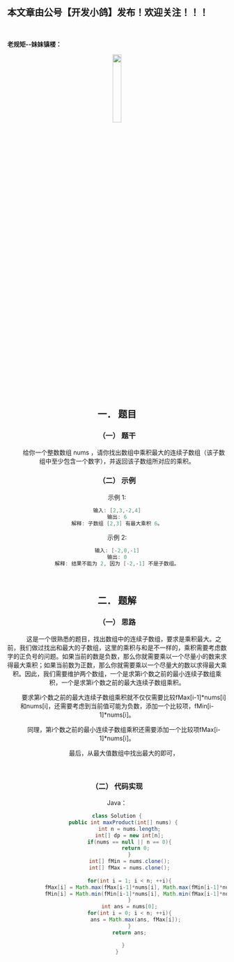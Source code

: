 ﻿## 本文章由公号【开发小鸽】发布！欢迎关注！！！
<br>

**老规矩--妹妹镇楼：**
<center>
<img src="https://img-blog.csdnimg.cn/20200721223424816.JPG"   width="20%">

## 一．	题目
### （一）	题干

&nbsp;  &nbsp;  &nbsp;  &nbsp; 给你一个整数数组 nums ，请你找出数组中乘积最大的连续子数组（该子数组中至少包含一个数字），并返回该子数组所对应的乘积。
 <br>


### （二）	示例

示例 1:

```cpp
输入: [2,3,-2,4]
输出: 6
解释: 子数组 [2,3] 有最大乘积 6。
```

示例 2:

```cpp
输入: [-2,0,-1]
输出: 0
解释: 结果不能为 2, 因为 [-2,-1] 不是子数组。
```
 <br>




## 二．	题解
### （一）	思路
&nbsp;  &nbsp;  &nbsp;  &nbsp; 这是一个很熟悉的题目，找出数组中的连续子数组，要求是乘积最大。之前，我们做过找出和最大的子数组，这里的乘积与和是不一样的，乘积需要考虑数字的正负号的问题。如果当前的数是负数，那么你就需要乘以一个尽量小的数来求得最大乘积；如果当前数为正数，那么你就需要乘以一个尽量大的数以求得最大乘积。因此，我们需要维护两个数组，一个是求第i个数之前的最小连续子数组乘积，一个是求第i个数之前的最大连续子数组乘积。

&nbsp;  &nbsp;  &nbsp;  &nbsp; 要求第i个数之前的最大连续子数组乘积就不仅仅需要比较fMax[i-1]*nums[i]和nums[i]，还需要考虑到当前值可能为负数，添加一个比较项，fMin[i-1]*nums[i]。

&nbsp;  &nbsp;  &nbsp;  &nbsp; 同理，第i个数之前的最小连续子数组乘积还需要添加一个比较项fMax[i-1]*nums[i]。

&nbsp;  &nbsp;  &nbsp;  &nbsp; 最后，从最大值数组中找出最大的即可，

 <br>


### （二）	代码实现

Java：

```java
class Solution {
    public int maxProduct(int[] nums) {
        int n = nums.length;
        int[] dp = new int[n];
        if(nums == null || n == 0){
            return 0;
        }
        int[] fMin = nums.clone();
        int[] fMax = nums.clone();
        
        for(int i = 1; i < n; ++i){
            fMax[i] = Math.max(fMax[i-1]*nums[i], Math.max(fMin[i-1]*nums[i], nums[i]));
            fMin[i] = Math.min(fMin[i-1]*nums[i], Math.min(fMax[i-1]*nums[i], nums[i]));
        }
        int ans = nums[0];
        for(int i = 0; i < n; ++i){
            ans = Math.max(ans, fMax[i]);
        }
        return ans;

    }
}
```


